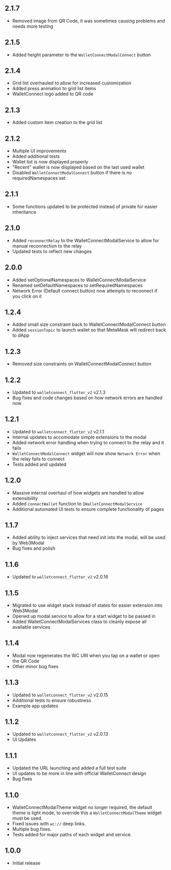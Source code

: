 ## 2.1.7

- Removed image from QR Code, it was sometimes causing problems and needs more testing

## 2.1.5

- Added height parameter to the `WalletConnectModalConnect` button

## 2.1.4

- Grid list overhauled to allow for increased customization
- Added press animation to grid list items
- WalletConnect logo added to QR code

## 2.1.3

- Added custom item creation to the grid list

## 2.1.2

- Multiple UI improvements
- Added additional tests
- Wallet list is now displayed properly
- "Recent" wallet is now displayed based on the last used wallet
- Disabled `WalletConnectModalConnect` button if there is no requiredNamespaces set

## 2.1.1

- Some functions updated to be protected instead of private for easier inheritance

## 2.1.0

- Added `reconnectRelay` to the WalletConnectModalService to allow for manual reconnection to the relay
- Updated tests to reflect new changes

## 2.0.0

- Added setOptionalNamespaces to WalletConnectModalService
- Renamed setDefaultNamespaces to setRequiredNamespaces
- Network Error (Default connect button) now attempts to reconnect if you click on it

## 1.2.4

- Added small size constraint back to WalletConnectModalConnect button
- Added `sessionTopic` to launch wallet so that MetaMask will redirect back to dApp

## 1.2.3

- Removed size constraints on WalletConnectModalConnect button

## 1.2.2

- Updated to `walletconnect_flutter_v2` v2.1.3
- Bug fixes and code changes based on how network errors are handled now

## 1.2.1

- Updated to `walletconnect_flutter_v2` v2.1.1
- Internal updates to accomodate simple extensions to the modal
- Added network error handling when trying to connect to the relay and it fails
- `WalletConnectModalConnect` widget will now show `Network Error` when the relay fails to connect
- Tests added and updated

## 1.2.0

- Massive internal overhaul of how widgets are handled to allow extensibility
- Added `connectWallet` function to `IWalletConnectModalService` 
- Additional automated UI tests to ensure complete functionality of pages

## 1.1.7

- Added ability to inject services that need init into the modal, will be used by Web3Modal
- Bug fixes and polish

## 1.1.6

- Updated to `walletconnect_flutter_v2` v2.0.16

## 1.1.5

- Migrated to use widget stack instead of states for easier extension into Web3Modal
- Opened up modal service to allow for a start widget to be passed in
- Added WalletConnectModalServices class to cleanly expose all available services

## 1.1.4

- Modal now regenerates the WC URI when you tap on a wallet or open the QR Code
- Other minor bug fixes

## 1.1.3

- Updated to `walletconnect_flutter_v2` v2.0.15
- Additional tests to ensure robustness
- Example app updates

## 1.1.2

- Updated to `walletconnect_flutter_v2` v2.0.13
- UI Updates

## 1.1.1

- Updated the URL launching and added a full test suite
- UI updates to be more in line with official WalletConnect design
- Bug fixes

## 1.1.0

- WalletConnectModalTheme widget no longer required, the default theme is light mode, to override this a `WalletConnectModalTheme` widget must be used.
- Fixed issues with `wc://` deep links.
- Multiple bug fixes.
- Tests added for major paths of each widget and service.

## 1.0.0

- Initial release
